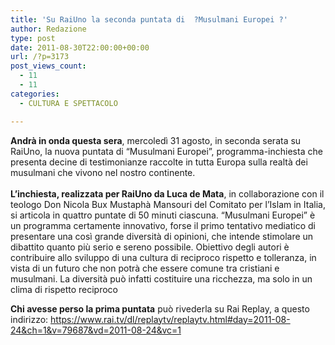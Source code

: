 ```yaml
---
title: 'Su RaiUno la seconda puntata di  ?Musulmani Europei ?'
author: Redazione
type: post
date: 2011-08-30T22:00:00+00:00
url: /?p=3173
post_views_count:
  - 11
  - 11
categories:
  - CULTURA E SPETTACOLO

---
```

**Andr&agrave; in onda questa sera**, mercoled&igrave; 31 agosto, in seconda serata su RaiUno, la nuova puntata di &ldquo;Musulmani Europei&rdquo;, programma-inchiesta che presenta decine di testimonianze raccolte in tutta Europa sulla realt&agrave; dei musulmani che vivono nel nostro continente.  
**&nbsp;  
L&rsquo;inchiesta, realizzata per RaiUno da Luca de Mata**, in collaborazione con il teologo Don Nicola Bux Mustaph&agrave; Mansouri del Comitato per l&rsquo;Islam in Italia, si articola in quattro puntate di 50 minuti ciascuna. &ldquo;Musulmani Europei&rdquo; &egrave; un programma certamente innovativo, forse il primo tentativo mediatico di presentare una cos&igrave; grande diversit&agrave; di opinioni, che intende stimolare un dibattito quanto pi&ugrave; serio e sereno possibile. Obiettivo degli autori &egrave; contribuire allo sviluppo di una cultura di reciproco rispetto e tolleranza, in vista di un futuro che non potr&agrave; che essere comune tra cristiani e musulmani. La diversit&agrave; pu&ograve; infatti costituire una ricchezza, ma solo in un clima di rispetto reciproco

**Chi avesse perso la prima puntata** pu&ograve; rivederla su Rai Replay, a questo indirizzo: <https://www.rai.tv/dl/replaytv/replaytv.html#day=2011-08-24&ch=1&v=79687&vd=2011-08-24&vc=1>